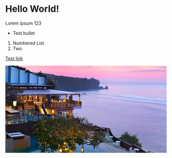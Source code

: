# Hello World!

Lorem ipsum 123

* Test bullet

1. Numbered List
2. Two

[Test link](https://www.channelnewsasia.com/)

![](picture.jpg)
